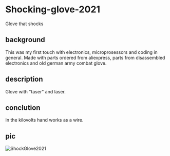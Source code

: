 # Shocking-glove-2021
Glove that shocks

## background
This was my first touch with electronics, microprosessors and coding in general.
Made with parts ordered from aliexpress, parts from disassembled electronics and old german army combat glove.

## description
Glove with "taser" and laser.

## conclution
In the kilovolts hand works as a wire.

## pic
![ShockGlove2021](https://github.com/user-attachments/assets/c07ac8cd-916b-493c-b4c2-607a9420eb2c)


